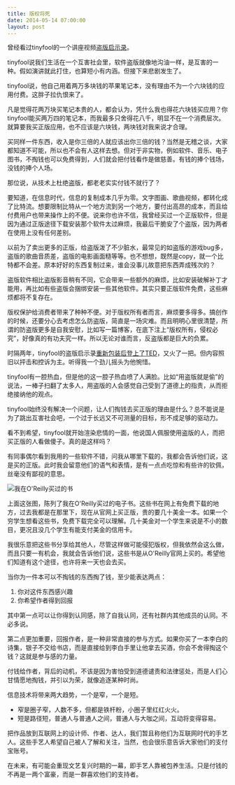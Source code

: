 ```yaml
---
title: 版权将死
date: 2014-05-14 07:00:00
layout: post
---
```


曾经看过tinyfool的一个讲座视频[盗版启示录](http://v.youku.com/v_show/id_XNDg1Mjc1MTIw.html)。

tinyfool说我们生活在一个互害社会里，软件盗版就像地沟油一样，是互害的一种。假如演讲就此打住，也算短小有内涵。但接下来悲剧发生了。

tinyfool说，他自己用着两万多块钱的苹果笔记本，没有理由不为一个六块钱的应用付费。这胖子拉仇恨来了。

凡是觉得花两万块买笔记本贵的人，都会认为，凭什么我也得花六块钱买应用？你tinyfool能买两万四的笔记本，而我最多只舍得花八千，明显不在一个消费层次。就算要我买正版应用，也不应该是六块钱，两块钱对我来说才合理。

买同样一件东西，收入是你三倍的人就应该出你三倍的钱？当然是无稽之谈，大家都知道不可能，所以也不会有人这样去想。但对于非实物，例如软件、音乐、电子图书，不掏钱也可以免费得到，人们就会把付钱看作是做慈善。有钱的捧个钱场，没钱的捧个人场。

那位说，从技术上杜绝盗版，都老老实实付钱不就行了？

要知道，在信息时代，信息的复制成本几乎为零。文字图画、歌曲视频，都转化成了比特流。想要限制比特从一个地方流到另一个地方，要付出高昂的成本，而且给付费用户也带来操作上的不便。说来你也许不信，我曾经买过一个正版软件，但是因为通过正版途径下载安装那个软件太过麻烦，我最后干脆安了个盗版，因为两者在使用上没有任何差别。

以前为了卖出更多的正版，给盗版泼了不少脏水，最常见的如盗版的游戏bug多，盗版的歌曲音质差，盗版的电影画面糙等等。也不想想，既然是copy，就一个比特都不会差。原本好好的东西复制过来，谁会没事儿故意把东西弄成残次的？

盗版软件相比盗版影音稍有不同，它会带来一些额外的麻烦，比如安装破解补丁才能用，再比如有些盗版会捆绑安装一些其他软件。其实只要正版软件免费，这些麻烦都将不复存在。

版权保护给消费者带来了种种不便。对于版权所有者而言，麻烦要多得多。搞创作的时候，还要分心去考虑怎么防盗版，简直是一场灾难。而且明明心里很清楚，所谓的防盗版更多是自我安慰，比如写一篇博客，在底下注上“版权所有，侵权必究”，好像真的有功夫究一样。所以无论对谁而言，反盗版都是巨大的负累。

时隔两年，tinyfool的盗版启示录[重新包装后登上了TED](http://v.youku.com/v_show/id_XNzA2MjM4MjA0.html)，又火了一把。但内容照旧以抨击和控诉为主。听得我一个劲儿摇头为他惋惜。

tinyfool有一腔热血，但是他的这一腔子热血喷了人满脸。比如“用盗版就是偷”的说法，一棒子扫翻了太多人，用盗版的人会感觉自己受到了道德上的指责，从而拒绝接纳他的观点。

tinyfool始终没有解决一个问题，让人们掏钱去买正版的理由是什么？总不能说是为了跳出互害社会吧，一个过于长远又不可测量的目标，形不成足够的驱动力。

看不到希望，tinyfool就开始渲染悲情的一面，他说国人佩服使用盗版的人，而把买正版的人看做傻子。真的是这样吗？

有同事偶尔看到我用的一些软件不错，问我从哪里下载的，我都会告诉他们说，这是买的正版。此时我会留意他们的语气和表情，是有一点点吃惊和有些许的钦佩，丝毫没有鄙视的意思。

![我在O'Reilly买过的书][1]

上面这张图，陈列了我在O'Reilly买过的电子书。这些书在网上有免费下载的地方，过去我都是在那里下，现在从官网上买正版，贵的要几十美金一本。如果一个穷学生想看这些书，免费下载完全可以理解。几十美金对一个学生来说是不小的数目，更况且没几个学生有能支付美金的信用卡。

我很乐意把这些书分享给其他人，尽管这样做可能侵犯版权，但我依然会这么做，而且只要一有机会，我就会告诉他们说，这些书是从O'Reilly官网上买的。希望他们知道有这个途径，也许将来一天也会去买。

当你为一件本可以不掏钱的东西掏了钱，至少能表达两点：
1. 你对这件东西感兴趣
2. 你希望作者得到回报

其中第一点可以让你得到认同感，除了自我认同，还有社群内其他成员的认同。不必多说。

第二点更加重要，回报作者，是一种非常直接的参与方式。如果你买了一本李白的诗集，银子不交给书店，而是直接给到李白手里让他拿去买酒，你会不舍得掏这个钱？这就是参与感的力量。

付钱给作者，背后的动机，不该是因为害怕受到道德谴责和法律惩处，而是人们心甘情愿地掏钱，并引以为荣，就像追逐某种时尚。

信息技术将带来两大趋势，一个是窄，一个是短。

- 窄是圈子窄，人数不多，但都是铁杆粉，小圈子里红红火火。
- 短是路径短，普通人与普通人之间，普通人与大咖之间，互动将变得容易。

把作品放到互联网上的设计师、作者、达人，我们暂且称他们为互联网时代的手艺人。这些手艺人希望自己被人了解和关注，当然，也会很乐意告诉大家他们的支付宝账号。

在未来，有可能会重现文艺复兴时期的一幕，即手艺人靠被包养生活。只是付钱的不再是一两个富豪，而是一群喜欢他们的支持者。

  [1]: /img/2014/copyright-will-die_oreilly-ebooks.jpg
